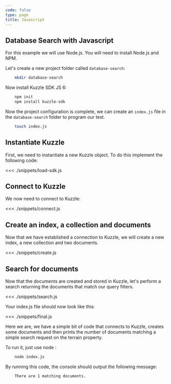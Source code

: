 ```yaml
---
code: false
type: page
title: Javascript
---
```


## Database Search with Javascript

For this example we will use Node.js. You will need to install Node.js and NPM.

Let's create a new project folder called `database-search`:

```bash
    mkdir database-search
```

Now install Kuzzle SDK JS 6:

```bash
    npm init
    npm install kuzzle-sdk
```

Now the project configuration is complete, we can create an `index.js` file in the `database-search` folder to program our test.

```bash
    touch index.js
```

## Instantiate Kuzzle

First, we need to instantiate a new Kuzzle object. To do this implement the following code:

<<< ./snippets/load-sdk.js

## Connect to Kuzzle

We now need to connect to Kuzzle:

<<< ./snippets/connect.js

## Create an index, a collection and documents

Now that we have established a connection to Kuzzle, we will create a new index, a new collection and two documents.

<<< ./snippets/create.js

## Search for documents

Now that the documents are created and stored in Kuzzle, let's perform a search returning the documents that match our query filters.

<<< ./snippets/search.js

Your index.js file should now look like this:

<<< ./snippets/final.js

Here we are, we have a simple bit of code that connects to Kuzzle, creates some documents and then prints the number of documents matching a simple search request on the terrain property.

To run it, just use node :

```bash
    node index.js
```

By running this code, the console should output the following message:

```bash
    There are 1 matching documents.
```
